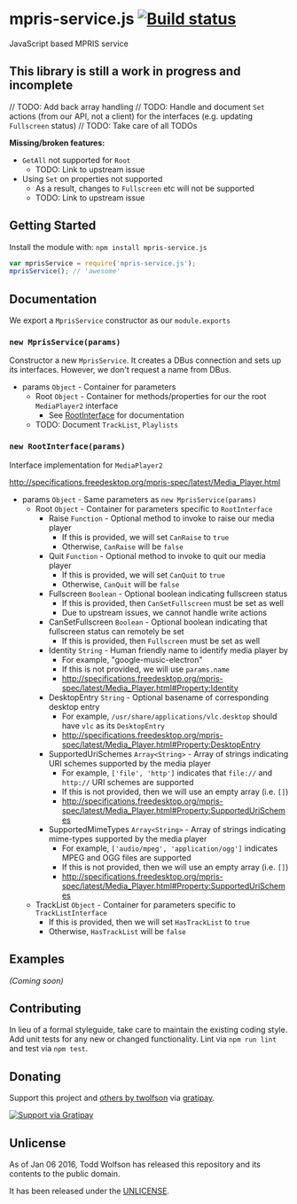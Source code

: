 # mpris-service.js [![Build status](https://travis-ci.org/twolfson/mpris-service.js.svg?branch=master)](https://travis-ci.org/twolfson/mpris-service.js)

JavaScript based MPRIS service

## This library is still a work in progress and incomplete

// TODO: Add back array handling
// TODO: Handle and document `Set` actions (from our API, not a client) for the interfaces (e.g. updating `Fullscreen` status)
// TODO: Take care of all TODOs

**Missing/broken features:**

- `GetAll` not supported for `Root`
    - TODO: Link to upstream issue
- Using `Set` on properties not supported
    - As a result, changes to `Fullscreen` etc will not be supported
    - TODO: Link to upstream issue

## Getting Started
Install the module with: `npm install mpris-service.js`

```js
var mprisService = require('mpris-service.js');
mprisService(); // 'awesome'
```

## Documentation
We export a `MprisService` constructor as our `module.exports`

### `new MprisService(params)`
Constructor a new `MprisService`. It creates a DBus connection and sets up its interfaces. However, we don't request a name from DBus.

- params `Object` - Container for parameters
    - Root `Object` - Container for methods/properties for our the root `MediaPlayer2` interface
        - See [RootInterface](#rootinterface) for documentation
    - TODO: Document `TrackList`, `Playlists`

### `new RootInterface(params)`
Interface implementation for `MediaPlayer2`

http://specifications.freedesktop.org/mpris-spec/latest/Media_Player.html

- params `Object` - Same parameters as `new MprisService(params)`
    - Root `Object` - Container for parameters specific to `RootInterface`
        - Raise `Function` - Optional method to invoke to raise our media player
            - If this is provided, we will set `CanRaise` to `true`
            - Otherwise, `CanRaise` will be `false`
        - Quit `Function` - Optional method to invoke to quit our media player
            - If this is provided, we will set `CanQuit` to `true`
            - Otherwise, `CanQuit` will be `false`
        - Fullscreen `Boolean` - Optional boolean indicating fullscreen status
            - If this is provided, then `CanSetFullscreen` must be set as well
            - Due to upstream issues, we cannot handle write actions
        - CanSetFullscreen `Boolean` - Optional boolean indicating that fullscreen status can remotely be set
            - If this is provided, then `Fullscreen` must be set as well
        - Identity `String` - Human friendly name to identify media player by
            - For example, "google-music-electron"
            - If this is not provided, we will use `params.name`
            - http://specifications.freedesktop.org/mpris-spec/latest/Media_Player.html#Property:Identity
        - DesktopEntry `String` - Optional basename of corresponding desktop entry
            - For example, `/usr/share/applications/vlc.desktop` should have `vlc` as its `DesktopEntry`
            - http://specifications.freedesktop.org/mpris-spec/latest/Media_Player.html#Property:DesktopEntry
        - SupportedUriSchemes `Array<String>` - Array of strings indicating URI schemes supported by the media player
            - For example, `['file', 'http']` indicates that `file://` and `http://` URI schemes are supported
            - If this is not provided, then we will use an empty array (i.e. `[]`)
            - http://specifications.freedesktop.org/mpris-spec/latest/Media_Player.html#Property:SupportedUriSchemes
        - SupportedMimeTypes `Array<String>` - Array of strings indicating mime-types supported by the media player
            - For example, `['audio/mpeg', 'application/ogg']` indicates MPEG and OGG files are supported
            - If this is not provided, then we will use an empty array (i.e. `[]`)
            - http://specifications.freedesktop.org/mpris-spec/latest/Media_Player.html#Property:SupportedUriSchemes
    - TrackList `Object` - Container for parameters specific to `TrackListInterface`
        - If this is provided, then we will set `HasTrackList` to `true`
        - Otherwise, `HasTrackList` will be `false`

## Examples
_(Coming soon)_

## Contributing
In lieu of a formal styleguide, take care to maintain the existing coding style. Add unit tests for any new or changed functionality. Lint via `npm run lint` and test via `npm test`.

## Donating
Support this project and [others by twolfson][gratipay] via [gratipay][].

[![Support via Gratipay][gratipay-badge]][gratipay]

[gratipay-badge]: https://cdn.rawgit.com/gratipay/gratipay-badge/2.x.x/dist/gratipay.svg
[gratipay]: https://www.gratipay.com/twolfson/

## Unlicense
As of Jan 06 2016, Todd Wolfson has released this repository and its contents to the public domain.

It has been released under the [UNLICENSE][].

[UNLICENSE]: UNLICENSE
